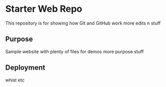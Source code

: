 # Starter Web Repo

This repository is for showing how Git and GitHub work
more edits n stuff

## Purpose

Sample website with plenty of files for demos
more purpose stuff

## Deployment

whist etc